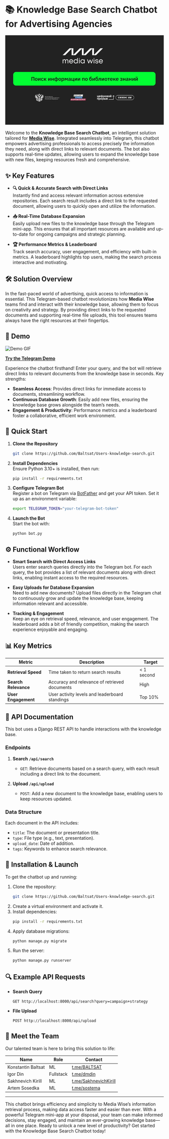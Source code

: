 # 📚 Knowledge Base Search Chatbot for Advertising Agencies

![Start Image](imgs/start_img.png)

Welcome to the **Knowledge Base Search Chatbot**, an intelligent solution tailored for **[Media Wise](https://mediadirectiongroup.ru/agency/mediawise/)**. Integrated seamlessly into Telegram, this chatbot empowers advertising professionals to access precisely the information they need, along with direct links to relevant documents. The bot also supports real-time updates, allowing users to expand the knowledge base with new files, keeping resources fresh and comprehensive.

## ✨ Key Features

- **🔍 Quick & Accurate Search with Direct Links**  
  Instantly find and access relevant information across extensive repositories. Each search result includes a direct link to the requested document, allowing users to quickly open and utilize the information.

- **📥 Real-Time Database Expansion**  
  Easily upload new files to the knowledge base through the Telegram mini-app. This ensures that all important resources are available and up-to-date for ongoing campaigns and strategic planning.

- **🏆 Performance Metrics & Leaderboard**  
  Track search accuracy, user engagement, and efficiency with built-in metrics. A leaderboard highlights top users, making the search process interactive and motivating.

## 🛠️ Solution Overview

In the fast-paced world of advertising, quick access to information is essential. This Telegram-based chatbot revolutionizes how **Media Wise** teams find and interact with their knowledge base, allowing them to focus on creativity and strategy. By providing direct links to the requested documents and supporting real-time file uploads, this tool ensures teams always have the right resources at their fingertips.

## 🚀 Demo

![Demo GIF](imgs/demo.gif)

**[Try the Telegram Demo](https://t.me/mock_knowledge_base_bot)**

Experience the chatbot firsthand! Enter your query, and the bot will retrieve direct links to relevant documents from the knowledge base in seconds. Key strengths:
- **Seamless Access**: Provides direct links for immediate access to documents, streamlining workflow.
- **Continuous Database Growth**: Easily add new files, ensuring the knowledge base grows alongside the team’s needs.
- **Engagement & Productivity**: Performance metrics and a leaderboard foster a collaborative, efficient work environment.

## 🚀 Quick Start

1. **Clone the Repository**  
   ```bash
   git clone https://github.com/Baltsat/Users-knowledge-search.git
   ```
2. **Install Dependencies**  
   Ensure Python 3.10+ is installed, then run:
   ```bash
   pip install -r requirements.txt
   ```
3. **Configure Telegram Bot**  
   Register a bot on Telegram via [BotFather](https://core.telegram.org/bots#botfather) and get your API token. Set it up as an environment variable:
   ```bash
   export TELEGRAM_TOKEN="your-telegram-bot-token"
   ```
4. **Launch the Bot**  
   Start the bot with:
   ```bash
   python bot.py
   ```

## ⚙️ Functional Workflow

- **Smart Search with Direct Access Links**  
  Users enter search queries directly into the Telegram bot. For each query, the bot provides a list of relevant documents along with direct links, enabling instant access to the required resources.

- **Easy Uploads for Database Expansion**  
  Need to add new documents? Upload files directly in the Telegram chat to continuously grow and update the knowledge base, keeping information relevant and accessible.

- **Tracking & Engagement**  
  Keep an eye on retrieval speed, relevance, and user engagement. The leaderboard adds a bit of friendly competition, making the search experience enjoyable and engaging.

## 📊 Key Metrics

| Metric              | Description                                       | Target       |
|---------------------|---------------------------------------------------|--------------|
| **Retrieval Speed** | Time taken to return search results               | < 1 second   |
| **Search Relevance**| Accuracy and relevance of retrieved documents     | High         |
| **User Engagement** | User activity levels and leaderboard standings    | Top 10%      |

## 🔗 API Documentation

This bot uses a Django REST API to handle interactions with the knowledge base.

### Endpoints

1. **Search `/api/search`**  
   - `GET`: Retrieve documents based on a search query, with each result including a direct link to the document.

2. **Upload `/api/upload`**  
   - `POST`: Add a new document to the knowledge base, enabling users to keep resources updated.

### Data Structure
Each document in the API includes:
- `title`: The document or presentation title.
- `type`: File type (e.g., text, presentation).
- `upload_date`: Date of addition.
- `tags`: Keywords to enhance search relevance.

## 🌟 Installation & Launch

To get the chatbot up and running:

1. Clone the repository:  
   ```bash
   git clone https://github.com/Baltsat/Users-knowledge-search.git
   ```
2. Create a virtual environment and activate it.
3. Install dependencies:  
   ```bash
   pip install -r requirements.txt
   ```
4. Apply database migrations:  
   ```bash
   python manage.py migrate
   ```
5. Run the server:  
   ```bash
   python manage.py runserver
   ```

## 🔍 Example API Requests
- **Search Query**  
  ```
  GET http://localhost:8000/api/search?query=campaign+strategy
  ```
- **File Upload**  
  ```
  POST http://localhost:8000/api/upload
  ```

## 👥 Meet the Team

Our talented team is here to bring this solution to life:

| Name               | Role                 | Contact                        |
|--------------------|----------------------|--------------------------------|
| Konstantin Baltsat | ML         | [t.me/BALTSAT](https://t.me/BALTSAT) |
| Igor Din        | Fullstack         | [t.me/dmdin](https://t.me/dmdin) |
| Sakhnevich Kirill  | ML          | [t.me/SakhnevichKirill](https://t.me/SakhnevichKirill) |
| Artem Sosedka            | ML          | [t.me/sostema](https://t.me/sostema) |

---

This chatbot brings efficiency and simplicity to Media Wise’s information retrieval process, making data access faster and easier than ever. With a powerful Telegram mini-app at your disposal, your team can make informed decisions, stay engaged, and maintain an ever-growing knowledge base—all in one place. Ready to unlock a new level of productivity? Get started with the Knowledge Base Search Chatbot today!

